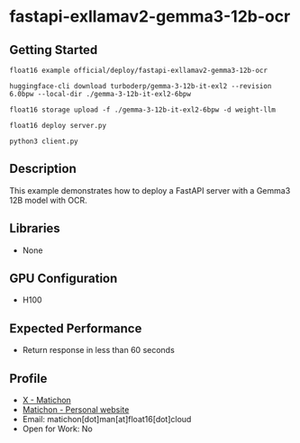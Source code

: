 # fastapi-exllamav2-gemma3-12b-ocr

## Getting Started

```
float16 example official/deploy/fastapi-exllamav2-gemma3-12b-ocr

huggingface-cli download turboderp/gemma-3-12b-it-exl2 --revision 6.0bpw --local-dir ./gemma-3-12b-it-exl2-6bpw

float16 storage upload -f ./gemma-3-12b-it-exl2-6bpw -d weight-llm

float16 deploy server.py

python3 client.py
```

## Description

This example demonstrates how to deploy a FastAPI server with a Gemma3 12B model with OCR.

## Libraries 

- None

## GPU Configuration

- H100

## Expected Performance

- Return response in less than 60 seconds

## Profile

- [X - Matichon](https://x.com/KMatiDev1)
- [Matichon - Personal website](https://matichon.me)
- Email: matichon[dot]man[at]float16[dot]cloud
- Open for Work: No